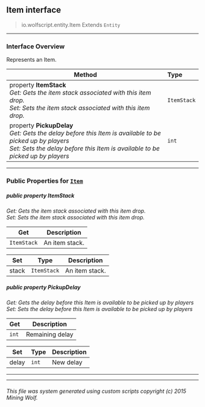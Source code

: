 ## Item __interface__

>io.wolfscript.entity.Item
>Extends `Entity`

---

### Interface Overview

Represents an Item.

Method | Type   
--- | :--- 
  property __ItemStack__ <br> _Get: Gets the item stack associated with this item drop.<br>Set: Sets the item stack associated with this item drop._ | `ItemStack`
  property __PickupDelay__ <br> _Get: Gets the delay before this Item is available to be picked up by players<br>Set: Sets the delay before this Item is available to be picked up by players_ | `int`



---


### Public Properties for [`Item`](Item.md)

##### <a id='itemstack'></a>public   property __ItemStack__

_Get: Gets the item stack associated with this item drop.<br>Set: Sets the item stack associated with this item drop._

Get | Description
--- | --- 
`ItemStack` | An item stack.

Set | Type | Description  
--- | --- | --- 
stack | `ItemStack` | An item stack.


##### <a id='pickupdelay'></a>public   property __PickupDelay__

_Get: Gets the delay before this Item is available to be picked up by players<br>Set: Sets the delay before this Item is available to be picked up by players_

Get | Description
--- | --- 
`int` | Remaining delay

Set | Type | Description  
--- | --- | --- 
delay | `int` | New delay


---
---


###### This file was system generated using custom scripts copyright (c) 2015 Mining Wolf.
	

